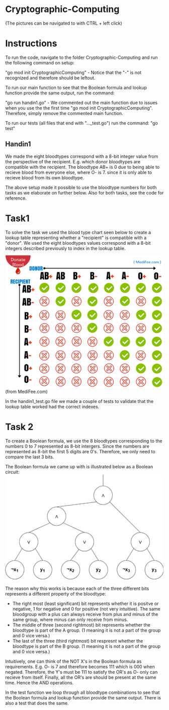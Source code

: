 # Cryptographic-Computing
(The pictures can be navigated to with CTRL + left click)

# Instructions #
To run the code, navigate to the folder Cryptographic-Computing and run the following command on setup:

"go mod init CryptographicComputing"
    - Notice that the "-" is not recognized and therefore should be leftout.



To run our main function to see that the Boolean formula and lookup function provide the same output, run the command:

"go run handin1.go" 
    - We commented out the main function due to issues when you use the the first time "go mod init CryptographicComputing". Therefore, simply remove the commented main function.

To run our tests (all files that end with "..._test.go") run the command:
"go test"


## Handin1 ##
We made the eight bloodtypes correspond with a 8-bit integer value from the perspective of the recipient. E.g. which donor bloodtypes are compatible with the recipient. The bloodtype AB+ is 0 due to being able to recieve blood from everyone else, where O- is 7. since it is only able to recieve blood from its own bloodtype.

The above setup made it possible to use the bloodtype numbers for both tasks as we elaborate on further below. Also for both tasks, see the code for reference.


# Task1 #
To solve the task we used the blood type chart seen below to create a lookup table representing whether a "recipient" is compatible with a "donor". We used the eight bloodtypes values correspond with a 8-bit integers described previously to index in the lookup table.

![Image description](./Pictures/blood-type-compatibility.png)
(from MediFee.com)

In the handin1_test.go file we made a couple of tests to validate that the lookup table worked had the correct indexes.

# Task 2 #
To create a Boolean formula, we use the 8 bloodtypes corresponding to the numbers 0 to 7 represented as 8-bit intergers. Since the numbers are represented as 8-bit the first 5 digits are 0's. Therefore, we only need to compare the last 3 bits. 

The Boolean formula we came up with is illustrated below as a Boolean circuit:
![Image description](./Pictures/Boolean-circuit-handin1.png)

The reason why this works is because each of the three different bits represents a different property of the bloodtype:

* The right most (least significant) bit represents whether it is positve or negative, 1 for negative and 0 for positive (not very intuitive). The same bloodgroup with a plus can always receive from plus and minus of the same group, where minus can only receive from minus.
* The middle of three (second rightmost) bit represents whether the bloodtype is part of the A group. (1 meaning it is not a part of the group and 0 vice versa.)
* The last of the three (third rightmost) bit respresnt whether the bloodtype is part of the B group. (1 meaning it is not a part of the group and 0 vice versa.)


Intuitively, one can think of the NOT X's in the Boolean formula as requirements. E.g. O- is 7 and therefore becomes 111 which is 000 when negated. Therefore, the Y's must be 111 to satisfy the OR's as O- only can recieve from itself. Finally, all the OR's are should be present at the same time. Hence the AND operations.


In the test function we loop through all bloodtype combinations to see that the Boolean formula and lookup function provide the same output. There is also a test that does the same.

